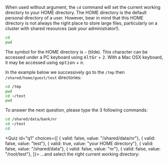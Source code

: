 <script>
import Quiz from "components/Quiz.svelte";
</script>

When used without argument, the `cd` command will set the current working directory to your HOME directory. 
The HOME directory is the default personal directory of a user. However, bear in mind that this HOME directory is not always the right place to store large files, particularly on a cluster with shared resources (ask your administrator!).

```bash
cd 
pwd
```

The symbol for the HOME directory is `~` (tilde). This character can be accessed under a PC keyboard using <kbd>AltGr</kbd> + <kbd>2</kbd>. With a Mac OSX keyboard, it may be accessed using <kbd>option</kbd> + <kbd>n</kbd>. 

In the example below we successively go to the `/tmp` then `/shared/home/guest/test` directories:

```bash
cd /tmp
pwd
cd ~/test
pwd
```


To answer the next question, please type the 3 following commands:

```bash
cd /shared/data/bank/nr
cd ~/test
cd
```

<Quiz id="q1" choices={[ { valid: false, value: "/shared/data/nr"}, 
						 { valid: false, value: "test"}, 
						 { valid: true, value: "your HOME directory"}, 
						 { valid: false, value: "/shared/data"}, 
						 { valid: false, value: "nr"},
						 { valid: false, value: "/root/test"}, ]}> 
	<span slot="prompt">
		...and select the right current working directory:
	</span>
</Quiz>
